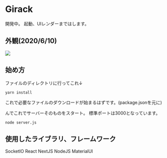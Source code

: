 # Girack
開発中。
起動、UIレンダーまではします。

## 外観(2020/6/10)
![](https://i.imgur.com/25CmRJh.png)

## 始め方
ファイルのディレクトリに行ってこれ↓
```
yarn install
```
これで必要なファイルのダウンロードが始まるはずです。(package.jsonを元に)

んでこれでサーバーそのものをスタート。
標準ポートは3000となっています。
```
node server.js
```

## 使用したライブラリ、フレームワーク
SocketIO
React
NextJS
NodeJS
MaterialUI

